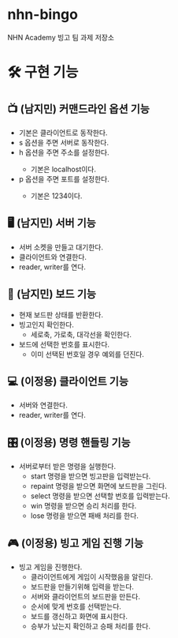 # nhn-bingo
NHN Academy 빙고 팀 과제 저장소

# 🛠️ 구현 기능
## 📺 (남지민) 커맨드라인 옵션 기능
- 기본은 클라이언트로 동작한다.
- s 옵션을 주면 서버로 동작한다.
- h <hostname> 옵션을 주면 주소를 설정한다.
  - 기본은 localhost이다.
- p <port> 옵션을 주면 포트를 설정한다.
  - 기본은 1234이다.

## 🖥️ (남지민) 서버 기능
- 서버 소켓을 만들고 대기한다.
- 클라이언트와 연결한다.
- reader, writer를 연다.

## 📝 (남지민) 보드 기능
- 현재 보드판 상태를 반환한다.
- 빙고인지 확인한다.
  - 세로축, 가로축, 대각선을 확인한다.
- 보드에 선택한 번호를 표시한다.
  - 이미 선택된 번호일 경우 예외를 던진다.

## 💻 (이정용) 클라이언트 기능
- 서버와 연결한다.
- reader, writer를 연다.

## 🎛️ (이정용) 명령 핸들링 기능
- 서버로부터 받은 명령을 실행한다.
  - start 명령을 받으면 빙고판을 입력받는다.
  - repaint 명령을 받으면 화면에 보드판을 그린다.
  - select 명령을 받으면 선택할 번호를 입력받는다.
  - win 명령을 받으면 승리 처리를 한다.
  - lose 명령을 받으면 패배 처리를 한다.

## 🎮 (이정용) 빙고 게임 진행 기능
- 빙고 게임을 진행한다.
  - 클라이언트에게 게임이 시작했음을 알린다.
  - 보드판을 만들기위해 입력을 받는다.
  - 서버와 클라이언트의 보드판을 만든다.
  - 순서에 맞게 번호를 선택받는다.
  - 보드를 갱신하고 화면에 표시한다.
  - 승부가 났는지 확인하고 승패 처리를 한다.
